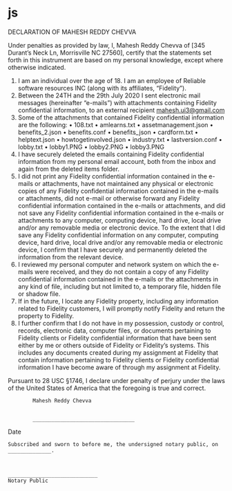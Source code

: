 # js

DECLARATION OF MAHESH REDDY CHEVVA

Under penalties as provided by law, I, Mahesh Reddy Chevva of [345 Durant’s Neck Ln, Morrisville NC 27560], certify that the statements set forth in this instrument are based on my personal knowledge, except where otherwise indicated. 	

1.	I am an individual over the age of 18.  I am an employee of Reliable software resources INC (along with its affiliates, “Fidelity”).
2.	Between the 24TH and the 29th July 2020 I sent electronic mail messages (hereinafter “e-mails”) with attachments containing Fidelity confidential information, to an external recipient mahesh.ui3@gmail.com
3.	Some of the attachments that contained Fidelity confidential information are the following:
•	108.txt
•	amlearns.txt
•	assetmanagement.json
•	benefits_2.json
•	benefits.conf
•	benefits_json
•	cardform.txt
•	helptext.json
•	howtogetinvolved.json
•	industry.txt
•	lastversion.conf
•	lobby.txt
•	lobby1.PNG
•	lobby2.PNG
•	lobby3.PNG
4.	I have securely deleted the emails containing Fidelity confidential information from my personal email account, both from the inbox and again from the deleted items folder. 
5.	I did not print any Fidelity confidential information contained in the e-mails or attachments, have not maintained any physical or electronic copies of any Fidelity confidential information contained in the e-mails or attachments, did not e-mail or otherwise forward any Fidelity confidential information contained in the e-mails or attachments, and did not save any Fidelity confidential information contained in the e-mails or attachments to any computer, computing device, hard drive, local drive and/or any removable media or electronic device.  To the extent that I did save any Fidelity confidential information on any computer, computing device, hard drive, local drive and/or any removable media or electronic device, I confirm that I have securely and permanently deleted the information from the relevant device.
6.	I reviewed my personal computer and network system on which the e-mails were received, and they do not contain a copy of any Fidelity confidential information contained in the e-mails or the attachments in any kind of file, including but not limited to, a temporary file, hidden file or shadow file.
7.	If in the future, I locate any Fidelity property, including any information related to Fidelity customers, I will promptly notify Fidelity and return the property to Fidelity.
8.	I further confirm that I do not have in my possession, custody or control, records, electronic data, computer files, or documents pertaining to Fidelity clients or Fidelity confidential information that have been sent either by me or others outside of Fidelity or Fidelity’s systems.  This includes any documents created during my assignment at Fidelity that contain information pertaining to Fidelity clients or Fidelity confidential information I have become aware of through my assignment at Fidelity.

Pursuant to 28 USC §1746, I declare under penalty of perjury under the laws of the United States of America that the foregoing is true and correct.




								
			Mahesh Reddy Chevva


			_________________________________
Date
	
	
	Subscribed and sworn to before me, the undersigned notary public, on ______________.
	
	
	
	_____________________________
	Notary Public
	
